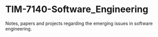 # TIM-7140-Software_Engineering
Notes, papers and projects regarding the emerging issues in software engineering.
